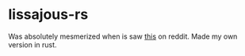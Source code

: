 # lissajous-rs
Was absolutely mesmerized when is saw [this](https://www.reddit.com/r/dataisbeautiful/comments/l2taqu/ocpython_learning_subplots_animations_and_math/) on reddit. Made my own version in rust.

